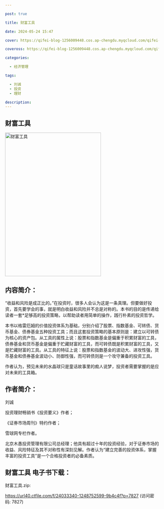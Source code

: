 ```yaml
---

post: true

title: 财富工具

date: 2024-05-24 15:47

cover: https://qifei-blog-1256009448.cos.ap-chengdu.myqcloud.com/qifei-blog/6614aadb68eb93571386fefe.jpg

coveross: https://qifei-blog-1256009448.cos.ap-chengdu.myqcloud.com/qifei-blog/6614aadb68eb93571386fefe.jpg

categories:

  - 经济管理

tags:

  - 刘诚
  - 投资
  - 理财

description:
---
```


## 财富工具
<img alt="财富工具 " class="aligncenter loading" data-was-processed="true" decoding="async" fetchpriority="high" height="471" src="https://qifei-blog-1256009448.cos.ap-chengdu.myqcloud.com/qifei-blog/6614aadb68eb93571386fefe.jpg " style="cursor: zoom-in;" width="314"/>

## 内容简介：

“收益和风险是成正比的。”在投资时，很多人会认为这是一条真理。但要做好投资，首先要学会的事，就是明白收益和风险并不总是对称的。本书的目的是传递给读者一套*足够高的投资策略，以帮助读者用简单的操作，践行朴素的投资哲学。

本书以格雷厄姆的价值投资体系为基础，分别介绍了股票、指数基金、可转债、货币基金、债券基金五种投资工具；而且这套投资策略的基本原则是：建立以可转债为核心的资产包。从工具的属性上说：股票和指数基金是偏重于积累财富的工具，债券基金和货币基金是偏重于贮藏财富的工具，而可转债既是积累财富的工具，又是贮藏财富的工具。从工具的特征上说：股票和指数基金的波动大、进攻性强，货币基金和债券基金波动小、防御性强，而可转债则是一个攻守兼备的投资工具。

作者认为，预见未来的水晶球只是童话故事里的痴人说梦，投资者需要掌握的是应对未来的工具箱。

## 作者简介：

刘诚

投资理财畅销书《投资要义》作者；

《证券市场周刊》特约作者；

雪球网专栏作者。

北京木愚投资管理有限公司总经理；他具有超过十年的投资经验，对于证券市场的收益、风险特征及其不对称性有深刻见解。作者认为“建立完善的投资体系，掌握丰富的投资工具”是一个合格投资者的必备素质。

## 财富工具 电子书下载：
财富工具.zip: 

https://url40.ctfile.com/f/24033340-1248752599-9b4c4f?p=7827 (访问密码: 7827)
